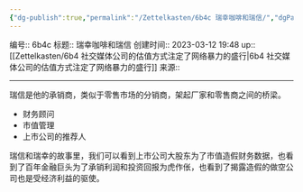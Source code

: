 ```yaml
---
{"dg-publish":true,"permalink":"/Zettelkasten/6b4c 瑞幸咖啡和瑞信/","dgPassFrontmatter":true}
---
```


编号:: 6b4c
标题:: 瑞幸咖啡和瑞信
创建时间:: 2023-03-12 19:48
up:: [[Zettelkasten/6b4 社交媒体公司的估值方式注定了网络暴力的盛行\|6b4 社交媒体公司的估值方式注定了网络暴力的盛行]]
来源:: 

---
瑞信是他的承销商，类似于零售市场的分销商，架起厂家和零售商之间的桥梁。
- 财务顾问
- 市值管理
- 上市公司的推荐人 

瑞信和瑞幸的故事里，我们可以看到上市公司大股东为了市值造假财务数据，也看到了百年金融巨头为了承销利润和投资回报为虎作伥，也看到了揭露造假的做空公司也是受经济利益的驱使。
